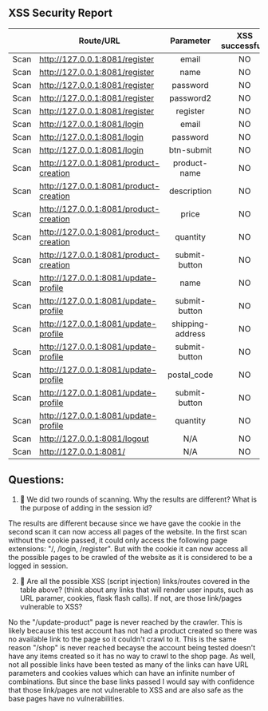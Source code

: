 ## XSS Security Report

|      | Route/URL                              |    Parameter     | XSS successful? |
| :--: | -------------------------------------- | :--------------: | :-------------: |
| Scan | http://127.0.0.1:8081/register         |      email       |       NO        |
| Scan | http://127.0.0.1:8081/register         |       name       |       NO        |
| Scan | http://127.0.0.1:8081/register         |     password     |       NO        |
| Scan | http://127.0.0.1:8081/register         |    password2     |       NO        |
| Scan | http://127.0.0.1:8081/register         |     register     |       NO        |
| Scan | http://127.0.0.1:8081/login            |      email       |       NO        |
| Scan | http://127.0.0.1:8081/login            |     password     |       NO        |
| Scan | http://127.0.0.1:8081/login            |    btn-submit    |       NO        |
| Scan | http://127.0.0.1:8081/product-creation |   product-name   |       NO        |
| Scan | http://127.0.0.1:8081/product-creation |   description    |       NO        |
| Scan | http://127.0.0.1:8081/product-creation |      price       |       NO        |
| Scan | http://127.0.0.1:8081/product-creation |     quantity     |       NO        |
| Scan | http://127.0.0.1:8081/product-creation |  submit-button   |       NO        |
| Scan | http://127.0.0.1:8081/update-profile   |       name       |       NO        |
| Scan | http://127.0.0.1:8081/update-profile   |  submit-button   |       NO        |
| Scan | http://127.0.0.1:8081/update-profile   | shipping-address |       NO        |
| Scan | http://127.0.0.1:8081/update-profile   |  submit-button   |       NO        |
| Scan | http://127.0.0.1:8081/update-profile   |   postal_code    |       NO        |
| Scan | http://127.0.0.1:8081/update-profile   |  submit-button   |       NO        |
| Scan | http://127.0.0.1:8081/update-profile   |     quantity     |       NO        |
| Scan | http://127.0.0.1:8081/logout           |       N/A        |       NO        |
| Scan | http://127.0.0.1:8081/                 |       N/A        |       NO        |

## Questions:

1. :ship: We did two rounds of scanning. Why the results are different? What is the purpose of adding in the session id?

The results are different because since we have gave the cookie in the second scan it can now access all pages of the website. In the first scan without the cookie passed, it could only access the following page extensions: "/, /login, /register". But with the cookie it can now access all the possible pages to be crawled of the website as it is considered to be a logged in session.

2. :ship: Are all the possible XSS (script injection) links/routes covered in the table above? (think about any links that will render user inputs, such as URL paramer, cookies, flask flash calls). If not, are those link/pages vulnerable to XSS?

No the "/update-product" page is never reached by the crawler. This is likely because this test account has not had a product created so there was no available link to the page so it couldn't crawl to it. This is the same reason "/shop" is never reached becayse the account being tested doesn't have any items created so it has no way to crawl to the shop page. As well, not all possible links have been tested as many of the links can have URL parameters and cookies values which can have an infinite number of combinations. But since the base links passed I would say with confidence that those link/pages are not vulnerable to XSS and are also safe as the base pages have no vulnerabilities.
